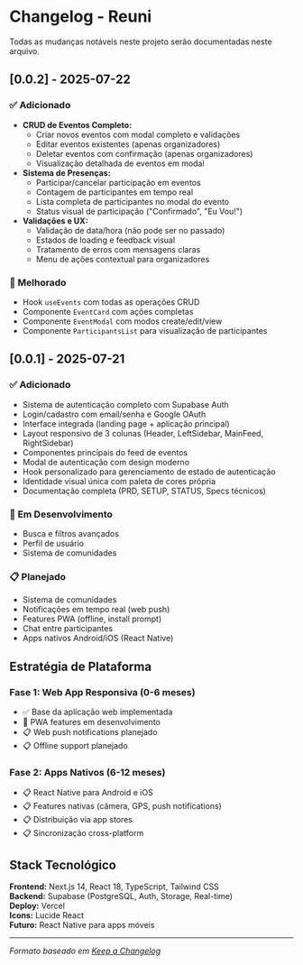 # Changelog - Reuni

Todas as mudanças notáveis neste projeto serão documentadas neste arquivo.

## [0.0.2] - 2025-07-22

### ✅ Adicionado
- **CRUD de Eventos Completo:**
  - Criar novos eventos com modal completo e validações
  - Editar eventos existentes (apenas organizadores)
  - Deletar eventos com confirmação (apenas organizadores)
  - Visualização detalhada de eventos em modal
- **Sistema de Presenças:**
  - Participar/cancelar participação em eventos
  - Contagem de participantes em tempo real
  - Lista completa de participantes no modal do evento
  - Status visual de participação ("Confirmado", "Eu Vou!")
- **Validações e UX:**
  - Validação de data/hora (não pode ser no passado)
  - Estados de loading e feedback visual
  - Tratamento de erros com mensagens claras
  - Menu de ações contextual para organizadores

### 🔧 Melhorado
- Hook `useEvents` com todas as operações CRUD
- Componente `EventCard` com ações completas
- Componente `EventModal` com modos create/edit/view
- Componente `ParticipantsList` para visualização de participantes

## [0.0.1] - 2025-07-21

### ✅ Adicionado
- Sistema de autenticação completo com Supabase Auth
- Login/cadastro com email/senha e Google OAuth
- Interface integrada (landing page + aplicação principal)
- Layout responsivo de 3 colunas (Header, LeftSidebar, MainFeed, RightSidebar)
- Componentes principais do feed de eventos
- Modal de autenticação com design moderno
- Hook personalizado para gerenciamento de estado de autenticação
- Identidade visual única com paleta de cores própria
- Documentação completa (PRD, SETUP, STATUS, Specs técnicos)

### 🔄 Em Desenvolvimento
- Busca e filtros avançados
- Perfil de usuário
- Sistema de comunidades

### 📋 Planejado
- Sistema de comunidades
- Notificações em tempo real (web push)
- Features PWA (offline, install prompt)
- Chat entre participantes
- Apps nativos Android/iOS (React Native)

## Estratégia de Plataforma

### Fase 1: Web App Responsiva (0-6 meses)
- ✅ Base da aplicação web implementada
- 🔄 PWA features em desenvolvimento
- 📋 Web push notifications planejado
- 📋 Offline support planejado

### Fase 2: Apps Nativos (6-12 meses)
- 📋 React Native para Android e iOS
- 📋 Features nativas (câmera, GPS, push notifications)
- 📋 Distribuição via app stores
- 📋 Sincronização cross-platform

## Stack Tecnológico

**Frontend:** Next.js 14, React 18, TypeScript, Tailwind CSS  
**Backend:** Supabase (PostgreSQL, Auth, Storage, Real-time)  
**Deploy:** Vercel  
**Icons:** Lucide React  
**Futuro:** React Native para apps móveis

---

*Formato baseado em [Keep a Changelog](https://keepachangelog.com/)*